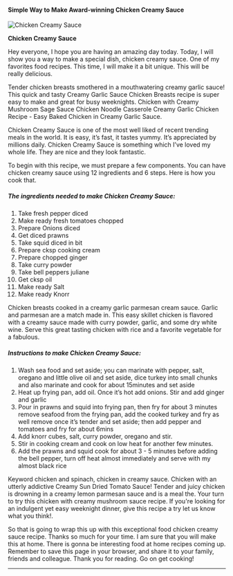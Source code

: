             

#### Simple Way to Make Award-winning Chicken Creamy Sauce

![Chicken Creamy Sauce](https://img-global.cpcdn.com/recipes/bbb6bee4d6b35716/751x532cq70/chicken-creamy-sauce-recipe-main-photo.jpg)

**Chicken Creamy Sauce**

Hey everyone, I hope you are having an amazing day today. Today, I will show you a way to make a special dish, chicken creamy sauce. One of my favorites food recipes. This time, I will make it a bit unique. This will be really delicious.

Tender chicken breasts smothered in a mouthwatering creamy garlic sauce! This quick and tasty Creamy Garlic Sauce Chicken Breasts recipe is super easy to make and great for busy weeknights. Chicken with Creamy Mushroom Sage Sauce Chicken Noodle Casserole Creamy Garlic Chicken Recipe - Easy Baked Chicken in Creamy Garlic Sauce.

Chicken Creamy Sauce is one of the most well liked of recent trending meals in the world. It is easy, it’s fast, it tastes yummy. It’s appreciated by millions daily. Chicken Creamy Sauce is something which I’ve loved my whole life. They are nice and they look fantastic.

To begin with this recipe, we must prepare a few components. You can have chicken creamy sauce using 12 ingredients and 6 steps. Here is how you cook that.

##### The ingredients needed to make Chicken Creamy Sauce:

1.  Take fresh pepper diced
2.  Make ready fresh tomatoes chopped
3.  Prepare Onions diced
4.  Get diced prawns
5.  Take squid diced in bit
6.  Prepare cksp cooking cream
7.  Prepare chopped ginger
8.  Take curry powder
9.  Take bell peppers juliane
10.  Get cksp oil
11.  Make ready Salt
12.  Make ready Knorr

Chicken breasts cooked in a creamy garlic parmesan cream sauce. Garlic and parmesan are a match made in. This easy skillet chicken is flavored with a creamy sauce made with curry powder, garlic, and some dry white wine. Serve this great tasting chicken with rice and a favorite vegetable for a fabulous.

##### Instructions to make Chicken Creamy Sauce:

1.  Wash sea food and set aside; you can marinate with pepper, salt, oregano and little olive oil and set aside, dice turkey into small chunks and also marinate and cook for about 15minutes and set aside
2.  Heat up frying pan, add oil. Once it’s hot add onions. Stir and add ginger and garlic
3.  Pour in prawns and squid into frying pan, then fry for about 3 minutes remove seafood from the frying pan, add the cooked turkey and fry as well remove once it’s tender and set aside; then add pepper and tomatoes and fry for about 6mins
4.  Add knorr cubes, salt, curry powder, oregano and stir.
5.  Stir in cooking cream and cook on low heat for another few minutes.
6.  Add the prawns and squid cook for about 3 - 5 minutes before adding the bell pepper, turn off heat almost immediately and serve with my almost black rice

Keyword chicken and spinach, chicken in creamy sauce. Chicken with an utterly addictive Creamy Sun Dried Tomato Sauce! Tender and juicy chicken is drowning in a creamy lemon parmesan sauce and is a meal the. Your turn to try this chicken with creamy mushroom sauce recipe. If you're looking for an indulgent yet easy weeknight dinner, give this recipe a try let us know what you think!.

So that is going to wrap this up with this exceptional food chicken creamy sauce recipe. Thanks so much for your time. I am sure that you will make this at home. There is gonna be interesting food at home recipes coming up. Remember to save this page in your browser, and share it to your family, friends and colleague. Thank you for reading. Go on get cooking!

* * *